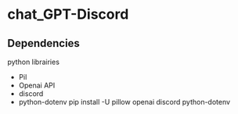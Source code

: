 # chat_GPT-Discord








## Dependencies

python librairies
- Pil
- Openai API
- discord
- python-dotenv
pip install -U pillow openai discord python-dotenv

